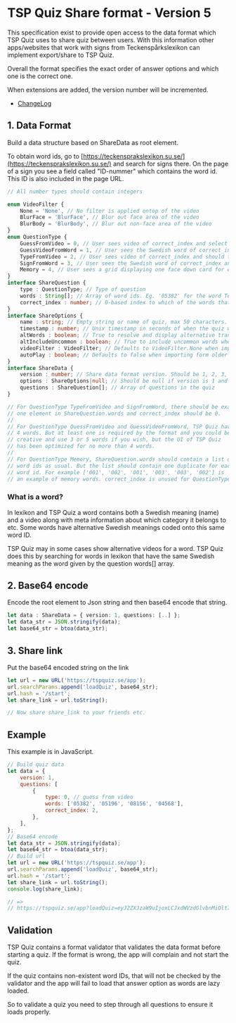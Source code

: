 # TSP Quiz Share format - Version 5
This specification exist to provide open access to the data format which TSP Quiz
uses to share quiz between users. With this information other apps/websites that
work with signs from Teckenspårkslexikon can implement export/share to TSP Quiz.

Overall the format specifies the exact order of answer options and which one is
the correct one.

When extensions are added, the version number will be incremented.

* [ChangeLog](CHANGES.md)

## 1. Data Format
Build a data structure based on ShareData as root element.

To obtain word ids, go to [https://teckensprakslexikon.su.se/](https://teckensprakslexikon.su.se/)
and search for signs there. On the page of a sign you see a field called "ID-nummer" which
contains the word id. This ID is also included in the page URL.

```ts
// All number types should contain integers

enum VideoFilter {
    None = 'None', // No filter is applied ontop of the video
    BlurFace = 'BlurFace', // Blur out face area of the video
    BlurBody = 'BlurBody', // Blur out non-face area of the video
}
enum QuestionType {
    GuessFromVideo = 0, // User sees video of correct_index and select which Swedish word to answer.
    GuessVideoFromWord = 1, // User sees the Swedish word of correct_index and can see all videos.
    TypeFromVideo = 2, // User sees video of correct_index and should type the Swedish word.
    SignFromWord = 3, // User sees the Swedish word of correct_index and should sign it for themself and then get to see the video.
    Memory = 4, // User sees a grid displaying one face down card for each word. Their task is to find all pairs.
}
interface ShareQuestion {
    type : QuestionType; // Type of question
    words : String[]; // Array of word ids. Eg. '05382' for the word Teckenspråk.
    correct_index : number; // 0-based index to which of the words that is correct. Unused in Memory question type.
}
interface ShareOptions {
    name : string; // Empty string or name of quiz, max 50 characters.
    timestamp : number; // Unix timestamp in seconds of when the quiz was created.
    altWords : boolean; // True to resolve and display alternative translations for words in this quiz, false to disable. (recommended)
    altIncludeUncommon : boolean; // True to include uncommon words when resolving alternative translations, false to disable. (not recommended)
    videoFilter : VideoFilter; // Defaults to VideoFilter.None when importing from older formats.
    autoPlay : boolean; // Defaults to false when importing form older formats. Refers to automatic progression of quiz without user interaction and automatic restart at the end of the quiz.
}
interface ShareData {
    version : number; // Share data format version. Should be 1, 2, 3, 4 or 5 and denote the format version of the contained data.
    options : ShareOptions|null; // Should be null if version is 1 and non-null if version is 2 or higher.
    questions : ShareQuestion[]; // Array of questions in the quiz
}

// For QuestionType TypeFromVideo and SignFromWord, there should be exactly
// one element in ShareQuestion.words and correct_index should be 0.
//
// For QuestionType QuessFromVideo and GuessVideoFromWord, TSP Quiz have
// 4 words. But at least one is required by the format and you could be
// creative and use 3 or 5 words if you wish, but the UI of TSP Quiz
// has been optimized for no more than 4 words.
//
// For QuestionType Memory, ShareQuestion.words should contain a list of
// word ids as usual. But the list should contain one duplicate for each
// word id. For example ['001', '002', '001', '003', '003', '002'] is
// an example of memory words. correct_index is unused for QuestionType Memory.
```

### What is a word?
In lexikon and TSP Quiz a word contains both a Swedish meaning (name) and a
video along with meta information about which category it belongs to etc.
Some words have alternative Swedish meanings coded onto this same word ID.

TSP Quiz may in some cases show alternative videos for a word. TSP Quiz does
this by searching for words in lexikon that have the same Swedish meaning as
the word given by the question words[] array.


## 2. Base64 encode
Encode the root element to Json string and then base64 encode that string.

```ts
let data : ShareData = { version: 1, questions: [..] };
let data_str = JSON.stringify(data);
let base64_str = btoa(data_str);
```

## 3. Share link
Put the base64 encoded string on the link

```ts
let url = new URL('https://tspquiz.se/app');
url.searchParams.append('loadQuiz', base64_str);
url.hash = '/start';
let share_link = url.toString();

// Now share share_link to your friends etc.
```

## Example
This example is in JavaScript.

```js
// Build quiz data
let data = {
    version: 1,
    questions: [
        {
            type: 0, // guess from video
            words: ['05382', '05196', '08156', '04568'],
            correct_index: 2,
        },
    ],
};
// Base64 encode
let data_str = JSON.stringify(data);
let base64_str = btoa(data_str);
// Build url
let url = new URL('https://tspquiz.se/app');
url.searchParams.append('loadQuiz', base64_str);
url.hash = '/start';
let share_link = url.toString();
console.log(share_link);

// =>
// https://tspquiz.se/app?loadQuiz=eyJ2ZXJzaW9uIjoxLCJxdWVzdGlvbnMiOlt7InR5cGUiOjAsIndvcmRzIjpbIjA1MzgyIiwiMDUxOTYiLCIwODE1NiIsIjA0NTY4Il0sImNvcnJlY3RfaW5kZXgiOjJ9XX0%3D#/start
```

## Validation
TSP Quiz contains a format validator that validates the data format before starting a quiz.
If the format is wrong, the app will complain and not start the quiz.

If the quiz contains non-existent word IDs, that will not be checked by the validator and the
app will fail to load that answer option as words are lazy loaded.

So to validate a quiz you need to step through all questions to ensure it loads properly.
